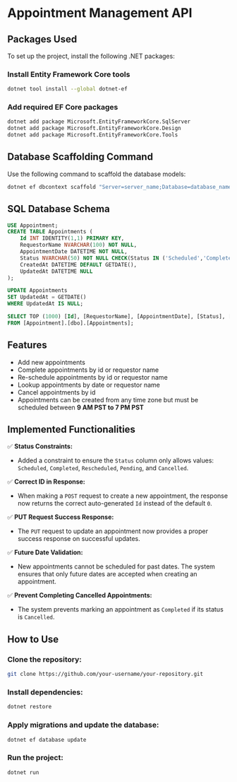 # Appointment Management API

## Packages Used
To set up the project, install the following .NET packages:

### Install Entity Framework Core tools
```sh
dotnet tool install --global dotnet-ef
```

### Add required EF Core packages
```sh
dotnet add package Microsoft.EntityFrameworkCore.SqlServer
dotnet add package Microsoft.EntityFrameworkCore.Design
dotnet add package Microsoft.EntityFrameworkCore.Tools
```

## Database Scaffolding Command
Use the following command to scaffold the database models:
```sh
dotnet ef dbcontext scaffold "Server=server_name;Database=database_name;User Id=user_id;Password=password;TrustServerCertificate=True;" Microsoft.EntityFrameworkCore.SqlServer -o Models
```

## SQL Database Schema
```sql
USE Appointment;
CREATE TABLE Appointments (
    Id INT IDENTITY(1,1) PRIMARY KEY,
    RequestorName NVARCHAR(100) NOT NULL,
    AppointmentDate DATETIME NOT NULL,
    Status NVARCHAR(50) NOT NULL CHECK(Status IN ('Scheduled','Completed','Pending','Cancelled')),
    CreatedAt DATETIME DEFAULT GETDATE(),
    UpdatedAt DATETIME NULL
);

UPDATE Appointments
SET UpdatedAt = GETDATE()
WHERE UpdatedAt IS NULL;

SELECT TOP (1000) [Id], [RequestorName], [AppointmentDate], [Status], [CreatedAt], [UpdatedAt]
FROM [Appointment].[dbo].[Appointments];
```

## Features
- Add new appointments
- Complete appointments by id or requestor name
- Re-schedule appointments by id or requestor name
- Lookup appointments by date or requestor name
- Cancel appointments by id
- Appointments can be created from any time zone but must be scheduled between **9 AM PST to 7 PM PST**

## Implemented Functionalities
✅ **Status Constraints:**  
- Added a constraint to ensure the `Status` column only allows values: `Scheduled`, `Completed`, `Rescheduled`, `Pending`, and `Cancelled`.

✅ **Correct ID in Response:**  
- When making a `POST` request to create a new appointment, the response now returns the correct auto-generated `Id` instead of the default `0`.

✅ **PUT Request Success Response:**  
- The `PUT` request to update an appointment now provides a proper success response on successful updates.

✅ **Future Date Validation:**  
- New appointments cannot be scheduled for past dates. The system ensures that only future dates are accepted when creating an appointment.

✅ **Prevent Completing Cancelled Appointments:**  
- The system prevents marking an appointment as `Completed` if its status is `Cancelled`.

## How to Use
### Clone the repository:
```sh
git clone https://github.com/your-username/your-repository.git
```
### Install dependencies:
```sh
dotnet restore
```
### Apply migrations and update the database:
```sh
dotnet ef database update
```
### Run the project:
```sh
dotnet run
```

